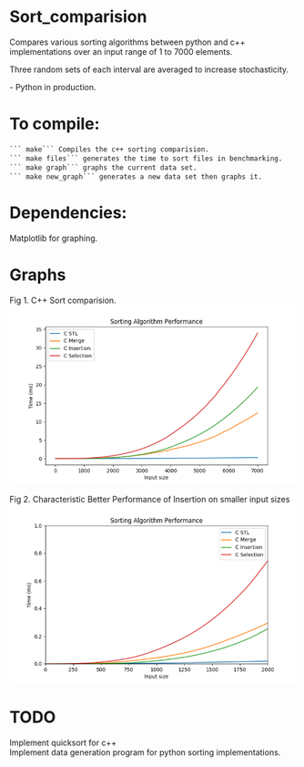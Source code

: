# Sort_comparision
Compares various sorting algorithms between python and c++ implementations
over an input range of 1 to 7000 elements.

Three random sets of each interval are averaged to increase stochasticity.  

\- Python in production.  


# To compile:  
    ``` make``` Compiles the c++ sorting comparision.  
    ``` make files``` generates the time to sort files in benchmarking.
    ``` make graph``` graphs the current data set.  
    ``` make new_graph``` generates a new data set then graphs it.

# Dependencies:   
   Matplotlib for graphing.

# Graphs   

   Fig 1. C++ Sort comparision.
   ![](https://github.com/Pokemonpower92/Sort_comparision/blob/master/graphs/Figure_1.png)  

   Fig 2. Characteristic Better Performance of Insertion on smaller input sizes
   ![](https://github.com/Pokemonpower92/Sort_comparision/blob/master/graphs/Figure_2.png)

# TODO
Implement quicksort for c++  
Implement data generation program for python sorting implementations.  
